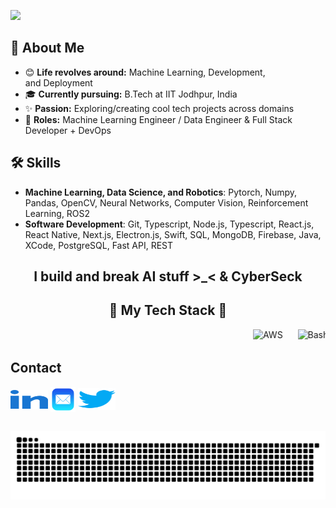 ![](https://capsule-render.vercel.app/api?type=waving&height=200&text=Hi%20there,%20I'm%20Madhav%20👋!&fontAlign=50&fontAlignY=40&color=gradient)

<!DOCTYPE html>

## 👋 About Me

- 😊 **Life revolves around:** Machine Learning, Development, and Deployment  
- 🎓 **Currently pursuing:** B.Tech at IIT Jodhpur, India  
- ✨ **Passion:** Exploring/creating cool tech projects across domains  
- 🔄 **Roles:** Machine Learning Engineer / Data Engineer & Full Stack Developer + DevOps

## 🛠️ Skills
- **Machine Learning, Data Science, and Robotics**: Pytorch, Numpy, Pandas, OpenCV, Neural Networks, Computer Vision, Reinforcement Learning, ROS2
- **Software Development**: Git, Typescript, Node.js, Typescript, React.js, React Native, Next.js, Electron.js, Swift, SQL, MongoDB, Firebase, Java, XCode, PostgreSQL, Fast API, REST
<!-- - **Embedded Systems**: Arduino and C++ -->

  <h2 class="animated-element" align = center>I build and break AI stuff >_< & CyberSeck</h2>
<!-- 
## 🌐 Social -->

<!-- ![GitHub VishalZ123](https://img.shields.io/github/followers/madhavkataria1010?label=follow&style=social) -->

<h2 align="center">🚀 My Tech Stack 🚀</h2>

<p align="center">
  <marquee behavior="scroll" direction="left" scrollamount="6">
    <!-- Row of individual skillicon images -->
    <img src="https://skillicons.dev/icons?i=aws"    alt="AWS"      width="48" height="48" style="margin:0 10px;" />
    <img src="https://skillicons.dev/icons?i=bash"   alt="Bash"     width="48" height="48" style="margin:0 10px;" />
    <img src="https://skillicons.dev/icons?i=c"      alt="C"        width="48" height="48" style="margin:0 10px;" />
    <img src="https://skillicons.dev/icons?i=cpp"    alt="C++"      width="48" height="48" style="margin:0 10px;" />
    <img src="https://skillicons.dev/icons?i=css"    alt="CSS"      width="48" height="48" style="margin:0 10px;" />
    <img src="https://skillicons.dev/icons?i=django" alt="Django"   width="48" height="48" style="margin:0 10px;" />
    <img src="https://skillicons.dev/icons?i=docker" alt="Docker"   width="48" height="48" style="margin:0 10px;" />
    <img src="https://skillicons.dev/icons?i=firebase" alt="Firebase" width="48" height="48" style="margin:0 10px;" />
    <img src="https://skillicons.dev/icons?i=flask"  alt="Flask"    width="48" height="48" style="margin:0 10px;" />
    <img src="https://skillicons.dev/icons?i=git"    alt="Git"      width="48" height="48" style="margin:0 10px;" />
    <img src="https://skillicons.dev/icons?i=github" alt="GitHub"   width="48" height="48" style="margin:0 10px;" />
    <img src="https://skillicons.dev/icons?i=html"   alt="HTML5"    width="48" height="48" style="margin:0 10px;" />
    <img src="https://skillicons.dev/icons?i=js"     alt="JavaScript" width="48" height="48" style="margin:0 10px;" />
    <img src="https://skillicons.dev/icons?i=linux"  alt="Linux"    width="48" height="48" style="margin:0 10px;" />
    <img src="https://skillicons.dev/icons?i=kubernetes" alt="Kubernetes" width="48" height="48" style="margin:0 10px;" />
    <img src="https://skillicons.dev/icons?i=mongo"  alt="MongoDB"  width="48" height="48" style="margin:0 10px;" />
    <img src="https://skillicons.dev/icons?i=mysql"  alt="MySQL"    width="48" height="48" style="margin:0 10px;" />
    <img src="https://skillicons.dev/icons?i=nextjs" alt="Next.js"  width="48" height="48" style="margin:0 10px;" />
    <img src="https://skillicons.dev/icons?i=nodejs" alt="Node.js"  width="48" height="48" style="margin:0 10px;" />
    <img src="https://skillicons.dev/icons?i=postgres" alt="PostgreSQL" width="48" height="48" style="margin:0 10px;" />
    <img src="https://skillicons.dev/icons?i=py"     alt="Python"   width="48" height="48" style="margin:0 10px;" />
    <img src="https://skillicons.dev/icons?i=pytorch" alt="PyTorch"  width="48" height="48" style="margin:0 10px;" />
    <img src="https://skillicons.dev/icons?i=react"  alt="React"    width="48" height="48" style="margin:0 10px;" />
    <img src="https://skillicons.dev/icons?i=redis"  alt="Redis"    width="48" height="48" style="margin:0 10px;" />
    <img src="https://skillicons.dev/icons?i=tailwind" alt="Tailwind"  width="48" height="48" style="margin:0 10px;" />
    <img src="https://skillicons.dev/icons?i=tensorflow" alt="TensorFlow" width="48" height="48" style="margin:0 10px;" />
    <img src="https://skillicons.dev/icons?i=threejs" alt="Three.js" width="48" height="48" style="margin:0 10px;" />
    <img src="https://skillicons.dev/icons?i=ts"     alt="TypeScript" width="48" height="48" style="margin:0 10px;" />
    <img src="https://skillicons.dev/icons?i=gcp"    alt="GCP"      width="48" height="48" style="margin:0 10px;" />
  </marquee>
</p>
<!-- <ul>
        <img src=assets/profile.png alt="Profile Picture" align = right height = 200>
    </ul>
   -->
<!-- ## Key Projects -->
  

<!-- ## 🔧  Tools & Technologies -->



## Contact 

<p align="left" >
<a href="https://www.linkedin.com/in/madhavkataria/" target="blank"><img align="center" src="./assets/linkedin.svg" alt="linkedin" height="30" width="60" /></a>
<a href="mailto:b23ch1025@iitj.ac.in" target="blank"><img align="center" src="./assets/mail.png" alt="Email" height="" width="40" /></a>
<a href="https://x.com/madhav_kataria" target="blank"><img align="center" src="./assets/twitter.svg" alt="Twitter" height="35" width="60" /></a>
</p>
<br>



<picture>
  <source media="(prefers-color-scheme: dark)" srcset="https://raw.githubusercontent.com/madhavkataria1010/madhavkataria1010/output/github-snake-dark.svg" />
  <source media="(prefers-color-scheme: light)" srcset="https://raw.githubusercontent.com/madhavkataria1010/madhavkataria1010/output/github-snake.svg" />
  <img alt="github-snake" src="https://raw.githubusercontent.com/madhavkataria1010/madhavkataria1010/output/snake.svg" />
</picture>
  
</body>
</html>
